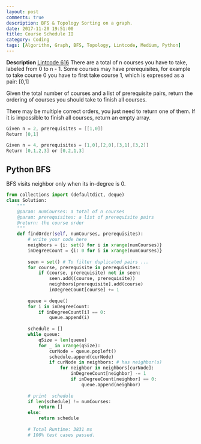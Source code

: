 ```yaml
---
layout: post
comments: true
description: BFS & Topology Sorting on a graph.
date: 2017-11-20 19:51:00
title: Course Schedule II
category: Coding
tags: [Algorithm, Graph, BFS, Topology, Lintcode, Medium, Python]
---
```


**Description**
[Lintcode 616](http://www.lintcode.com/en/problem/course-schedule-ii/)
There are a total of n courses you have to take, labeled from 0 to n - 1.
Some courses may have prerequisites, for example to take course 0 you have to first take course 1, which is expressed as a pair: [0,1]

Given the total number of courses and a list of prerequisite pairs, return the ordering of courses you should take to finish all courses.

There may be multiple correct orders, you just need to return one of them. If it is impossible to finish all courses, return an empty array.
```java
Given n = 2, prerequisites = [[1,0]]
Return [0,1]

Given n = 4, prerequisites = [1,0],[2,0],[3,1],[3,2]]
Return [0,1,2,3] or [0,2,1,3]
```

## Python BFS
BFS visits neighbor only when its in-degree is 0.

```python
from collections import (defaultdict, deque)
class Solution:
    """
    @param: numCourses: a total of n courses
    @param: prerequisites: a list of prerequisite pairs
    @return: the course order
    """
    def findOrder(self, numCourses, prerequisites):
        # write your code here
        neighbors = {i: set() for i in xrange(numCourses)}
        inDegreeCount = {i: 0 for i in xrange(numCourses)}
        
        seen = set() # To filter duplicated pairs ...
        for course, prerequisite in prerequisites:
            if (course, prerequisite) not in seen:
                seen.add((course, prerequisite))
                neighbors[prerequisite].add(course)
                inDegreeCount[course] += 1
        
        queue = deque()
        for i in inDegreeCount:
            if inDegreeCount[i] == 0:
                queue.append(i) 
        
        schedule = []
        while queue:
            qSize = len(queue)
            for _ in xrange(qSize):
                curNode = queue.popleft()
                schedule.append(curNode)
                if curNode in neighbors: # has neighbor(s)
                    for neighbor in neighbors[curNode]:
                        inDegreeCount[neighbor] -= 1
                        if inDegreeCount[neighbor] == 0:
                            queue.append(neighbor)
                        
        # print  schedule       
        if len(schedule) != numCourses:
            return []
        else:
            return schedule
                    
        # Total Runtime: 3831 ms
        # 100% test cases passed.
            
```

